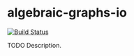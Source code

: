 # algebraic-graphs-io

[![Build Status](https://travis-ci.org/ocramz/algebraic-graphs-io.png)](https://travis-ci.org/ocramz/algebraic-graphs-io)

TODO Description.
